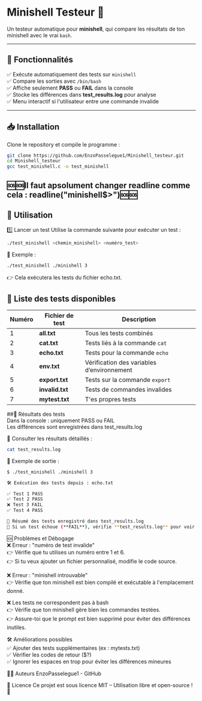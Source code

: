 # Minishell Testeur 🚀

Un testeur automatique pour **minishell**, qui compare les résultats de ton minishell avec le vrai `bash`.

---

## 🌟 Fonctionnalités  
✅ Exécute automatiquement des tests sur `minishell`  
✅ Compare les sorties avec `/bin/bash`  
✅ Affiche seulement **PASS** ou **FAIL** dans la console  
✅ Stocke les différences dans **test_results.log** pour analyse  
✅ Menu interactif si l'utilisateur entre une commande invalide  

---

## 📥 Installation  

Clone le repository et compile le programme :  

```bash
git clone https://github.com/EnzoPasselegue1/Minishell_testeur.git
cd Minishell_testeur
gcc test_minishell.c -o test_minishell
```
## 🆘🆘Il faut apsolument changer readline comme cela : readline("minishell$>")🆘🆘  
## 🎯 Utilisation
1️⃣ Lancer un test
Utilise la commande suivante pour exécuter un test :

```bash
./test_minishell <chemin_minishell> <numéro_test>
```
📌 Exemple :
```bash
./test_minishell ./minishell 3
```
👉 Cela exécutera les tests du fichier echo.txt.

## 📜 Liste des tests disponibles  

| Numéro | Fichier de test       | Description                          |
|--------|-----------------------|--------------------------------------|
| 1      | **all.txt**           | Tous les tests combinés             |
| 2      | **cat.txt**           | Tests liés à la commande `cat`      |
| 3      | **echo.txt**          | Tests pour la commande `echo`       |
| 4      | **env.txt**           | Vérification des variables d’environnement |
| 5      | **export.txt**        | Tests sur la commande `export`      |
| 6      | **invalid.txt**       | Tests de commandes invalides        |
| 7      | **mytest.txt**        | T'es propres tests                  |

##📄 Résultats des tests  
Dans la console : uniquement PASS ou FAIL  
Les différences sont enregistrées dans test_results.log  

📌 Consulter les résultats détaillés :

```bash
cat test_results.log
```
🔧 Exemple de sortie :

```bash
$ ./test_minishell ./minishell 3

🛠️ Exécution des tests depuis : echo.txt

✅ Test 1 PASS  
✅ Test 2 PASS  
❌ Test 3 FAIL  
✅ Test 4 PASS  

📄 Résumé des tests enregistré dans test_results.log  
📌 Si un test échoue (**FAIL**), vérifie **test_results.log** pour voir les différences ave
```
🆘 Problèmes et Débogage  
❌ Erreur : "numéro de test invalide"  
👉 Vérifie que tu utilises un numéro entre 1 et 6.  
👉 Si tu veux ajouter un fichier personnalisé, modifie le code source.  

❌ Erreur : "minishell introuvable"  
👉 Vérifie que ton minishell est bien compilé et exécutable à l'emplacement donné.  

❌ Les tests ne correspondent pas à bash  
👉 Vérifie que ton minishell gère bien les commandes testées.  
👉 Assure-toi que le prompt est bien supprimé pour éviter des différences inutiles.  

🛠️ Améliorations possibles  
✅ Ajouter des tests supplémentaires (ex : mytests.txt)  
✅ Vérifier les codes de retour ($?)  
✅ Ignorer les espaces en trop pour éviter les différences mineures  

👨‍💻 Auteurs
EnzoPasselegue1 - GitHub

📝 Licence
Ce projet est sous licence MIT – Utilisation libre et open-source ! 🚀







